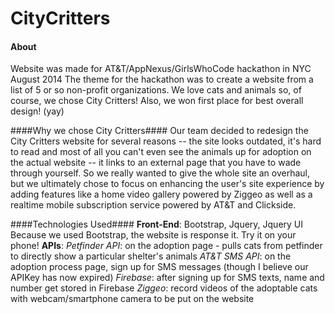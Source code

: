 CityCritters
============


#### About #### 
Website was made for AT&T/AppNexus/GirlsWhoCode hackathon in NYC August 2014
The theme for the hackathon was to create a website from a list of 5 or so non-profit organizations.  We love cats and animals so, of course, we chose City Critters!  Also, we won first place for best overall design! (yay)

####Why we chose City Critters####
Our team decided to redesign the City Critters website for several reasons -- the site looks outdated, it's hard to read and most of all you can't even see the animals up for adoption on the actual website -- it links to an external page that you have to wade through yourself. So we really wanted to give the whole site an overhaul, but we ultimately chose to focus on enhancing the user's site experience by adding features like a home video gallery powered by Ziggeo as well as a realtime mobile subscription service powered by AT&T and Clickside.

####Technologies Used####
**Front-End**:
Bootstrap, Jquery, Jquery UI
Because we used Bootstrap, the website is response it.  Try it on your phone!
**APIs**:
*Petfinder API*: on the adoption page - pulls cats from petfinder to directly show a particular shelter's animals
*AT&T SMS API*: on the adoption process page, sign up for SMS messages (though I believe our APIKey has now expired)
*Firebase*: after signing up for SMS texts, name and number get stored in Firebase 
*Ziggeo*: record videos of the adoptable cats with webcam/smartphone camera to be put on the website

